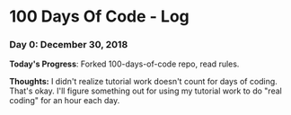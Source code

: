 # 100 Days Of Code - Log

### Day 0: December 30, 2018


**Today's Progress**: Forked 100-days-of-code repo, read rules.

**Thoughts:** I didn't realize tutorial work doesn't count for days of coding. That's okay. I'll figure something out for using my tutorial work to do "real coding" for an hour each day.

